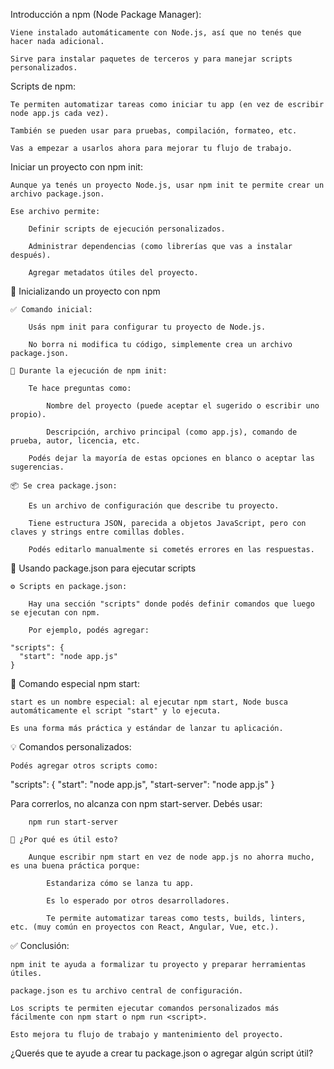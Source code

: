 Introducción a npm (Node Package Manager):

    Viene instalado automáticamente con Node.js, así que no tenés que hacer nada adicional.

    Sirve para instalar paquetes de terceros y para manejar scripts personalizados.

Scripts de npm:

    Te permiten automatizar tareas como iniciar tu app (en vez de escribir node app.js cada vez).

    También se pueden usar para pruebas, compilación, formateo, etc.

    Vas a empezar a usarlos ahora para mejorar tu flujo de trabajo.

Iniciar un proyecto con npm init:

    Aunque ya tenés un proyecto Node.js, usar npm init te permite crear un archivo package.json.

    Ese archivo permite:

        Definir scripts de ejecución personalizados.

        Administrar dependencias (como librerías que vas a instalar después).

        Agregar metadatos útiles del proyecto.




🧰 Inicializando un proyecto con npm

    ✅ Comando inicial:

        Usás npm init para configurar tu proyecto de Node.js.

        No borra ni modifica tu código, simplemente crea un archivo package.json.

    📝 Durante la ejecución de npm init:

        Te hace preguntas como:

            Nombre del proyecto (puede aceptar el sugerido o escribir uno propio).

            Descripción, archivo principal (como app.js), comando de prueba, autor, licencia, etc.

        Podés dejar la mayoría de estas opciones en blanco o aceptar las sugerencias.

    📦 Se crea package.json:

        Es un archivo de configuración que describe tu proyecto.

        Tiene estructura JSON, parecida a objetos JavaScript, pero con claves y strings entre comillas dobles.

        Podés editarlo manualmente si cometés errores en las respuestas.

🔧 Usando package.json para ejecutar scripts

    ⚙️ Scripts en package.json:

        Hay una sección "scripts" donde podés definir comandos que luego se ejecutan con npm.

        Por ejemplo, podés agregar:

    "scripts": {
      "start": "node app.js"
    }

🚀 Comando especial npm start:

    start es un nombre especial: al ejecutar npm start, Node busca automáticamente el script "start" y lo ejecuta.

    Es una forma más práctica y estándar de lanzar tu aplicación.

💡 Comandos personalizados:

    Podés agregar otros scripts como:

"scripts": {
  "start": "node app.js",
  "start-server": "node app.js"
}

Para correrlos, no alcanza con npm start-server. Debés usar:

        npm run start-server

    🧠 ¿Por qué es útil esto?

        Aunque escribir npm start en vez de node app.js no ahorra mucho, es una buena práctica porque:

            Estandariza cómo se lanza tu app.

            Es lo esperado por otros desarrolladores.

            Te permite automatizar tareas como tests, builds, linters, etc. (muy común en proyectos con React, Angular, Vue, etc.).

✅ Conclusión:

    npm init te ayuda a formalizar tu proyecto y preparar herramientas útiles.

    package.json es tu archivo central de configuración.

    Los scripts te permiten ejecutar comandos personalizados más fácilmente con npm start o npm run <script>.

    Esto mejora tu flujo de trabajo y mantenimiento del proyecto.

¿Querés que te ayude a crear tu package.json o agregar algún script útil?